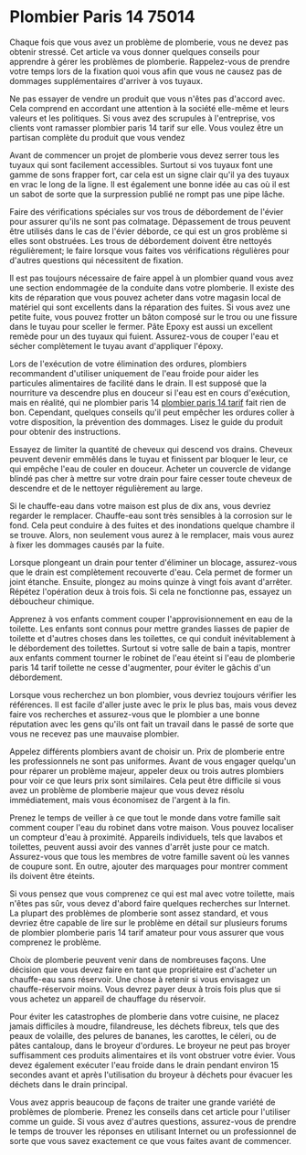 # Plombier Paris 14 75014

Chaque fois que vous avez un problème de plomberie, vous ne devez pas obtenir stressé. Cet article va vous donner quelques conseils pour apprendre à gérer les problèmes de plomberie. Rappelez-vous de prendre votre temps lors de la fixation quoi vous afin que vous ne causez pas de dommages supplémentaires d'arriver à vos tuyaux.

Ne pas essayer de vendre un produit que vous n'êtes pas d'accord avec. Cela comprend en accordant une attention à la société elle-même et leurs valeurs et les politiques. Si vous avez des scrupules à l'entreprise, vos clients vont ramasser plombier paris 14 tarif sur elle. Vous voulez être un partisan complète du produit que vous vendez

Avant de commencer un projet de plomberie vous devez serrer tous les tuyaux qui sont facilement accessibles. Surtout si vos tuyaux font une gamme de sons frapper fort, car cela est un signe clair qu'il ya des tuyaux en vrac le long de la ligne. Il est également une bonne idée au cas où il est un sabot de sorte que la surpression publié ne rompt pas une pipe lâche.

Faire des vérifications spéciales sur vos trous de débordement de l'évier pour assurer qu'ils ne sont pas colmatage. Dépassement de trous peuvent être utilisés dans le cas de l'évier déborde, ce qui est un gros problème si elles sont obstruées. Les trous de débordement doivent être nettoyés régulièrement; le faire lorsque vous faites vos vérifications régulières pour d'autres questions qui nécessitent de fixation.

Il est pas toujours nécessaire de faire appel à un plombier quand vous avez une section endommagée de la conduite dans votre plomberie. Il existe des kits de réparation que vous pouvez acheter dans votre magasin local de matériel qui sont excellents dans la réparation des fuites. Si vous avez une petite fuite, vous pouvez frotter un bâton composé sur le trou ou une fissure dans le tuyau pour sceller le fermer. Pâte Epoxy est aussi un excellent remède pour un des tuyaux qui fuient. Assurez-vous de couper l'eau et sécher complètement le tuyau avant d'appliquer l'époxy.

Lors de l'exécution de votre élimination des ordures, plombiers recommandent d'utiliser uniquement de l'eau froide pour aider les particules alimentaires de facilité dans le drain. Il est supposé que la nourriture va descendre plus en douceur si l'eau est en cours d'exécution, mais en réalité, qui ne plombier paris 14 [plombier paris 14 tarif](http://plombierparis-14eme.fr) fait rien de bon. Cependant, quelques conseils qu'il peut empêcher les ordures coller à votre disposition, la prévention des dommages. Lisez le guide du produit pour obtenir des instructions.

Essayez de limiter la quantité de cheveux qui descend vos drains. Cheveux peuvent devenir emmêlés dans le tuyau et finissent par bloquer le leur, ce qui empêche l'eau de couler en douceur. Acheter un couvercle de vidange blindé pas cher à mettre sur votre drain pour faire cesser toute cheveux de descendre et de le nettoyer régulièrement au large.

Si le chauffe-eau dans votre maison est plus de dix ans, vous devriez regarder le remplacer. Chauffe-eau sont très sensibles à la corrosion sur le fond. Cela peut conduire à des fuites et des inondations quelque chambre il se trouve. Alors, non seulement vous aurez à le remplacer, mais vous aurez à fixer les dommages causés par la fuite.

Lorsque plongeant un drain pour tenter d'éliminer un blocage, assurez-vous que le drain est complètement recouverte d'eau. Cela permet de former un joint étanche. Ensuite, plongez au moins quinze à vingt fois avant d'arrêter. Répétez l'opération deux à trois fois. Si cela ne fonctionne pas, essayez un déboucheur chimique.

Apprenez à vos enfants comment couper l'approvisionnement en eau de la toilette. Les enfants sont connus pour mettre grandes liasses de papier de toilette et d'autres choses dans les toilettes, ce qui conduit inévitablement à le débordement des toilettes. Surtout si votre salle de bain a tapis, montrer aux enfants comment tourner le robinet de l'eau éteint si l'eau de plomberie paris 14 tarif toilette ne cesse d'augmenter, pour éviter le gâchis d'un débordement.

Lorsque vous recherchez un bon plombier, vous devriez toujours vérifier les références. Il est facile d'aller juste avec le prix le plus bas, mais vous devez faire vos recherches et assurez-vous que le plombier a une bonne réputation avec les gens qu'ils ont fait un travail dans le passé de sorte que vous ne recevez pas une mauvaise plombier.

Appelez différents plombiers avant de choisir un. Prix ​​de plomberie entre les professionnels ne sont pas uniformes. Avant de vous engager quelqu'un pour réparer un problème majeur, appeler deux ou trois autres plombiers pour voir ce que leurs prix sont similaires. Cela peut être difficile si vous avez un problème de plomberie majeur que vous devez résolu immédiatement, mais vous économisez de l'argent à la fin.

Prenez le temps de veiller à ce que tout le monde dans votre famille sait comment couper l'eau du robinet dans votre maison. Vous pouvez localiser un compteur d'eau à proximité. Appareils individuels, tels que lavabos et toilettes, peuvent aussi avoir des vannes d'arrêt juste pour ce match. Assurez-vous que tous les membres de votre famille savent où les vannes de coupure sont. En outre, ajouter des marquages ​​pour montrer comment ils doivent être éteints.

Si vous pensez que vous comprenez ce qui est mal avec votre toilette, mais n'êtes pas sûr, vous devez d'abord faire quelques recherches sur Internet. La plupart des problèmes de plomberie sont assez standard, et vous devriez être capable de lire sur le problème en détail sur plusieurs forums de plombier plomberie paris 14 tarif amateur pour vous assurer que vous comprenez le problème.

Choix de plomberie peuvent venir dans de nombreuses façons. Une décision que vous devez faire en tant que propriétaire est d'acheter un chauffe-eau sans réservoir. Une chose à retenir si vous envisagez un chauffe-réservoir moins. Vous devrez payer deux à trois fois plus que si vous achetez un appareil de chauffage du réservoir.

Pour éviter les catastrophes de plomberie dans votre cuisine, ne placez jamais difficiles à moudre, filandreuse, les déchets fibreux, tels que des peaux de volaille, des pelures de bananes, les carottes, le céleri, ou de pâtes cantaloup, dans le broyeur d'ordures. Le broyeur ne peut pas broyer suffisamment ces produits alimentaires et ils vont obstruer votre évier. Vous devez également exécuter l'eau froide dans le drain pendant environ 15 secondes avant et après l'utilisation du broyeur à déchets pour évacuer les déchets dans le drain principal.

Vous avez appris beaucoup de façons de traiter une grande variété de problèmes de plomberie. Prenez les conseils dans cet article pour l'utiliser comme un guide. Si vous avez d'autres questions, assurez-vous de prendre le temps de trouver les réponses en utilisant Internet ou un professionnel de sorte que vous savez exactement ce que vous faites avant de commencer.
